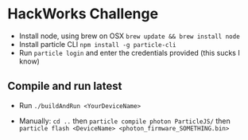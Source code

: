 HackWorks Challenge
========

- Install node, using brew on OSX `brew update && brew install node`
- Install particle CLI `npm install -g particle-cli`
- Run `particle login` and enter the credentials provided (this sucks I know)

Compile and run latest
------

- Run `./buildAndRun <YourDeviceName>`

- Manually: `cd ..` then `particle compile photon ParticleJS/` then `particle flash <DeviceName> <photon_firmware_SOMETHING.bin>`
